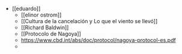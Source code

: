 - [[eduardo]]
	- [[elinor ostrom]]
	- [[Cultura de la cancelación y Lo que el viento se llevó]]
	- [[Richard Baldwin]] 
	- [[Protocolo de Nagoya]] 
	- https://www.cbd.int/abs/doc/protocol/nagoya-protocol-es.pdf
	- 